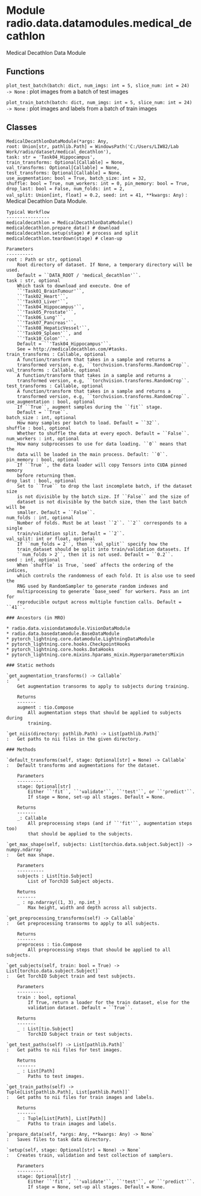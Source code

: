 Module radio.data.datamodules.medical_decathlon
===============================================
Medical Decathlon Data Module

Functions
---------

    
`plot_test_batch(batch: dict, num_imgs: int = 5, slice_num: int = 24) ‑> None`
:   plot images from a batch of test images

    
`plot_train_batch(batch: dict, num_imgs: int = 5, slice_num: int = 24) ‑> None`
:   plot images and labels from a batch of train images

Classes
-------

`MedicalDecathlonDataModule(*args: Any, root: Union[str, pathlib.Path] = WindowsPath('C:/Users/LIW82/Lab Work/radio/dataset/medical_decathlon'), task: str = 'Task04_Hippocampus', train_transforms: Optional[Callable] = None, val_transforms: Optional[Callable] = None, test_transforms: Optional[Callable] = None, use_augmentation: bool = True, batch_size: int = 32, shuffle: bool = True, num_workers: int = 0, pin_memory: bool = True, drop_last: bool = False, num_folds: int = 2, val_split: Union[int, float] = 0.2, seed: int = 41, **kwargs: Any)`
:   Medical Decathlon Data Module.
    
    Typical Workflow
    ----------------
    medicaldecathlon = MedicalDecathlonDataModule()
    medicaldecathlon.prepare_data() # download
    medicaldecathlon.setup(stage) # process and split
    medicaldecathlon.teardown(stage) # clean-up
    
    Parameters
    ----------
    root : Path or str, optional
        Root directory of dataset. If None, a temporary directory will be used.
        Default = ``DATA_ROOT / 'medical_decathlon'``.
    task : str, optional
        Which task to download and execute. One of
        ``'Task01_BrainTumour'``,
        ``'Task02_Heart'``,
        ``'Task03_Liver'``,
        ``'Task04_Hippocampus'``,
        ``'Task05_Prostate'``,
        ``'Task06_Lung'``,
        ``'Task07_Pancreas'``,
        ``'Task08_HepaticVessel'``,
        ``'Task09_Spleen'``, and
        ``'Task10_Colon'``.
        Default = ``'Task04_Hippocampus'``.
        See = http://medicaldecathlon.com/#tasks.
    train_transforms : Callable, optional
        A function/transform that takes in a sample and returns a
        transformed version, e.g, ``torchvision.transforms.RandomCrop``.
    val_transforms : Callable, optional
        A function/transform that takes in a sample and returns a
        transformed version, e.g, ``torchvision.transforms.RandomCrop``.
    test_transforms : Callable, optional
        A function/transform that takes in a sample and returns a
        transformed version, e.g, ``torchvision.transforms.RandomCrop``.
    use_augmentation : bool, optional
        If ``True``, augment samples during the ``fit`` stage.
        Default = ``True``.
    batch_size : int, optional
        How many samples per batch to load. Default = ``32``.
    shuffle : bool, optional
        Whether to shuffle the data at every epoch. Default = ``False``.
    num_workers : int, optional
        How many subprocesses to use for data loading. ``0`` means that the
        data will be loaded in the main process. Default: ``0``.
    pin_memory : bool, optional
        If ``True``, the data loader will copy Tensors into CUDA pinned memory
        before returning them.
    drop_last : bool, optional
        Set to ``True`` to drop the last incomplete batch, if the dataset size
        is not divisible by the batch size. If ``False`` and the size of
        dataset is not divisible by the batch size, then the last batch will be
        smaller. Default = ``False``.
    num_folds : int, optional
        Number of folds. Must be at least ``2``. ``2`` corresponds to a single
        train/validation split. Default = ``2``.
    val_split: int or float, optional
        If ``num_folds = 2``, then ``val_split`` specify how the
        train_dataset should be split into train/validation datasets. If
        ``num_folds > 2``, then it is not used. Default = ``0.2``.
    seed : int, optional
        When `shuffle` is True, `seed` affects the ordering of the indices,
        which controls the randomness of each fold. It is also use to seed the
        RNG used by RandomSampler to generate random indexes and
        multiprocessing to generate `base_seed` for workers. Pass an int for
        reproducible output across multiple function calls. Default = ``41``.

    ### Ancestors (in MRO)

    * radio.data.visiondatamodule.VisionDataModule
    * radio.data.basedatamodule.BaseDataModule
    * pytorch_lightning.core.datamodule.LightningDataModule
    * pytorch_lightning.core.hooks.CheckpointHooks
    * pytorch_lightning.core.hooks.DataHooks
    * pytorch_lightning.core.mixins.hparams_mixin.HyperparametersMixin

    ### Static methods

    `get_augmentation_transforms() ‑> Callable`
    :   "
        Get augmentation transorms to apply to subjects during training.
        
        Returns
        -------
        augment : tio.Compose
            All augmentation steps that should be applied to subjects during
            training.

    `get_niis(directory: pathlib.Path) ‑> List[pathlib.Path]`
    :   Get paths to nii files in the given directory.

    ### Methods

    `default_transforms(self, stage: Optional[str] = None) ‑> Callable`
    :   Default transforms and augmentations for the dataset.
        
        Parameters
        ----------
        stage: Optional[str]
            Either ``'fit``, ``'validate'``, ``'test'``, or ``'predict'``.
            If stage = None, set-up all stages. Default = None.
        
        Returns
        -------
        _: Callable
            All preprocessing steps (and if ``'fit'``, augmentation steps too)
            that should be applied to the subjects.

    `get_max_shape(self, subjects: List[torchio.data.subject.Subject]) ‑> numpy.ndarray`
    :   Get max shape.
        
        Parameters
        ----------
        subjects : List[tio.Subject]
            List of TorchIO Subject objects.
        
        Returns
        -------
        _ : np.ndarray((1, 3), np.int_)
            Max height, width and depth across all subjects.

    `get_preprocessing_transforms(self) ‑> Callable`
    :   Get preprocessing transorms to apply to all subjects.
        
        Returns
        -------
        preprocess : tio.Compose
            All preprocessing steps that should be applied to all subjects.

    `get_subjects(self, train: bool = True) ‑> List[torchio.data.subject.Subject]`
    :   Get TorchIO Subject train and test subjects.
        
        Parameters
        ----------
        train : bool, optional
            If True, return a loader for the train dataset, else for the
            validation dataset. Default = ``True``.
        
        Returns
        -------
        _ : List[tio.Subject]
            TorchIO Subject train or test subjects.

    `get_test_paths(self) ‑> List[pathlib.Path]`
    :   Get paths to nii files for test images.
        
        Returns
        -------
        _ : List[Path]
            Paths to test images.

    `get_train_paths(self) ‑> Tuple[List[pathlib.Path], List[pathlib.Path]]`
    :   Get paths to nii files for train images and labels.
        
        Returns
        -------
        _ : Tuple[List[Path], List[Path]]
            Paths to train images and labels.

    `prepare_data(self, *args: Any, **kwargs: Any) ‑> None`
    :   Saves files to task data directory.

    `setup(self, stage: Optional[str] = None) ‑> None`
    :   Creates train, validation and test collection of samplers.
        
        Parameters
        ----------
        stage: Optional[str]
            Either ``'fit``, ``'validate'``, ``'test'``, or ``'predict'``.
            If stage = None, set-up all stages. Default = None.